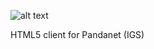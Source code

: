 ![alt text](https://raw.github.com/dawicorti/meishengo/master/public/img/title.png "meishengo")

  HTML5 client for Pandanet (IGS)

